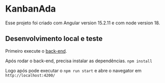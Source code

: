 # KanbanAda

Esse projeto foi criado com Angular version 15.2.11 e com node version 18.

## Desenvolvimento local e teste

Primeiro execute o [back-end](https://gitlab.com/gabriel.militello1/desafio-tecnico-frontend).

Após rodar o back-end, precisa instalar as dependências.
`npm install`

Logo após pode executar o `npm run start` e abre o navegator em `http://localhost:4200/`

